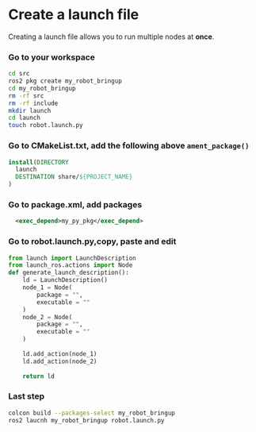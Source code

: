 # Create a launch file

Creating a launch file allows you to run multiple nodes at **once**.

### Go to your workspace

````bash
cd src
ros2 pkg create my_robot_bringup
cd my_robot_bringup
rm -rf src
rm -rf include
mkdir launch
cd launch
touch robot.launch.py
````

### Go to CMakeList.txt, add the following above `ament_package()`

````CMake
install(DIRECTORY
  launch
  DESTINATION share/${PROJECT_NAME}
)
````

### Go to package.xml, add packages

````xml
  <exec_depend>my_py_pkg</exec_depend>
````

### Go to robot.launch.py,copy, paste and edit

````py
from launch import LaunchDescription
from launch_ros.actions import Node
def generate_launch_description():
    ld = LaunchDescription()
    node_1 = Node(
        package = "",
        executable = ""
    )
    node_2 = Node(
        package = "",
        executable = ""
    )
    
    ld.add_action(node_1)
    ld.add_action(node_2)
    
    return ld
````

### Last step

````bash
colcon build --packages-select my_robot_bringup
ros2 laucnh my_robot_bringup robot.launch.py
````
